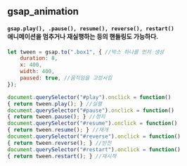 ## gsap_animation

#### `gsap.play(), .pause(), resume(), reverse(), restart()` <br>애니메이션을 멈추거나 재실행하는 등의 핸들링도 가능하다.


```js
let tween = gsap.to(".box1", { //박스 하나를 먼저 생성
    duration: 8, 
    x: 400, 
    width: 400, 
    paused: true, //움직임을 고정시킴
});

document.querySelector("#play").onclick = function()    
{ return tween.play(); } //실행
document.querySelector("#pause").onclick = function() 
{ return tween.pause(); } //정지
document.querySelector("#resume").onclick = function() 
{ return tween.resume(); } //재개
document.querySelector("#reverse").onclick = function() 
{ return tween.reverse(); } //반전
document.querySelector("#restart").onclick = function() 
{ return tween.restart(); } //재시작
```

